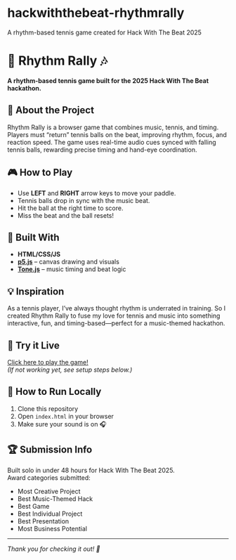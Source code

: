 # hackwiththebeat-rhythmrally
A rhythm-based tennis game created for Hack With The Beat 2025

# 🎾 Rhythm Rally 🎶  
**A rhythm-based tennis game built for the 2025 Hack With The Beat hackathon.**

## 🧠 About the Project  
Rhythm Rally is a browser game that combines music, tennis, and timing. Players must “return” tennis balls on the beat, improving rhythm, focus, and reaction speed. The game uses real-time audio cues synced with falling tennis balls, rewarding precise timing and hand-eye coordination.

## 🎮 How to Play  
- Use **LEFT** and **RIGHT** arrow keys to move your paddle.
- Tennis balls drop in sync with the music beat.
- Hit the ball at the right time to score.
- Miss the beat and the ball resets!

## 🔧 Built With  
- **HTML/CSS/JS**  
- [**p5.js**](https://p5js.org/) – canvas drawing and visuals  
- [**Tone.js**](https://tonejs.github.io/) – music timing and beat logic  

## 💡 Inspiration  
As a tennis player, I’ve always thought rhythm is underrated in training. So I created Rhythm Rally to fuse my love for tennis and music into something interactive, fun, and timing-based—perfect for a music-themed hackathon.

## 🚀 Try it Live  
[Click here to play the game!](https://lalithv123.github.io/hackwiththebeat-rhythmrally/)  
*(If not working yet, see setup steps below.)*

## 🔄 How to Run Locally  
1. Clone this repository  
2. Open `index.html` in your browser  
3. Make sure your sound is on 🎧  

## 🏆 Submission Info  
Built solo in under 48 hours for Hack With The Beat 2025.  
Award categories submitted:  
- Most Creative Project  
- Best Music-Themed Hack  
- Best Game  
- Best Individual Project  
- Best Presentation  
- Most Business Potential  

---

*Thank you for checking it out! 🎵*
